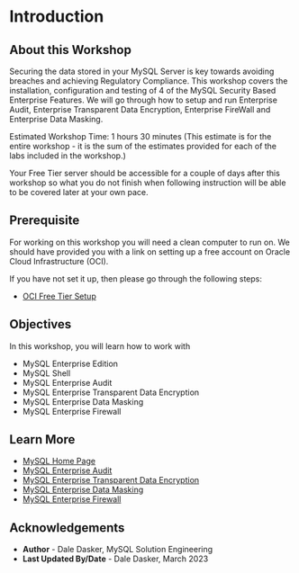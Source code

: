 # Introduction

## About this Workshop

Securing the data stored in your MySQL Server is key towards avoiding breaches and achieving Regulatory Compliance.  This workshop covers the installation, configuration and testing of 4 of the MySQL Security Based Enterprise Features.  We will go through how to setup and run Enterprise Audit, Enterprise Transparent Data Encryption, Enterprise FireWall and Enterprise Data Masking.

Estimated Workshop Time: 1 hours 30 minutes (This estimate is for the entire workshop - it is the sum of the estimates provided for each of the labs included in the workshop.)

Your Free Tier server should be accessible for a couple of days after this workshop so what you do not finish when following instruction will be able to be covered later at your own pace.


## Prerequisite

For working on this workshop you will need a clean computer to run on.  We should have provided you with a link on setting up a free account on Oracle Cloud Infrastructure (OCI).  

If you have not set it up, then please go through the following steps:

* [OCI Free Tier Setup](https://www.oracle.com/mysql/free/)

## Objectives

In this workshop, you will learn how to work with 
- MySQL Enterprise Edition
- MySQL Shell
- MySQL Enterprise Audit
- MySQL Enterprise Transparent Data Encryption 
- MySQL Enterprise Data Masking
- MySQL Enterprise Firewall

## Learn More

* [MySQL Home Page](https://www.mysql.com/)
* [MySQL Enterprise Audit](https://dev.mysql.com/doc/refman/8.0/en/audit-log.html)
* [MySQL Enterprise Transparent Data Encryption](https://dev.mysql.com/doc/refman/8.0/en/innodb-data-encryption.html)
* [MySQL Enterprise Data Masking](https://dev.mysql.com/doc/refman/8.0/en/data-masking.html)
* [MySQL Enterprise Firewall](https://dev.mysql.com/doc/refman/8.0/en/firewall.html)

## Acknowledgements
* **Author** - Dale Dasker, MySQL Solution Engineering
* **Last Updated By/Date** - Dale Dasker, March 2023
